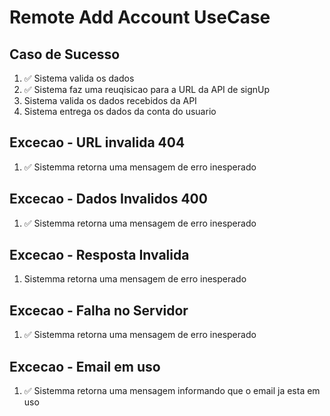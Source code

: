 # Remote Add Account UseCase

## Caso de Sucesso

1. ✅ Sistema valida os dados
2. ✅ Sistema faz uma reuqisicao para a URL da API de signUp
3. Sistema valida os dados recebidos da API
4. Sistema entrega os dados da conta do usuario

## Excecao - URL invalida 404
1. ✅ Sistemma retorna uma mensagem de erro inesperado

## Excecao - Dados Invalidos 400
1. ✅ Sistemma retorna uma mensagem de erro inesperado

## Excecao - Resposta Invalida
1. Sistemma retorna uma mensagem de erro inesperado

## Excecao - Falha no Servidor
1. ✅ Sistemma retorna uma mensagem de erro inesperado

## Excecao - Email em uso
1. ✅ Sistemma retorna uma mensagem informando que o email ja esta em uso